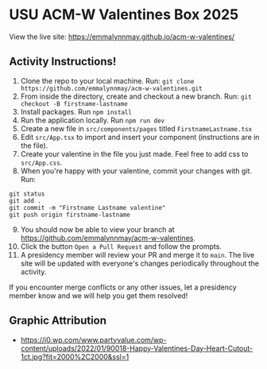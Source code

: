 # USU ACM-W Valentines Box 2025

View the live site: https://emmalynnmay.github.io/acm-w-valentines/

## Activity Instructions!

1. Clone the repo to your local machine. Run: `git clone https://github.com/emmalynnmay/acm-w-valentines.git`
2. From inside the directory, create and checkout a new branch. Run: `git checkout -B firstname-lastname`
3. Install packages. Run `npm install`
4. Run the application locally. Run `npm run dev`
5. Create a new file in `src/components/pages` titled `FirstnameLastname.tsx`
6. Edit `src/App.tsx` to import and insert your component (instructions are in the file).
7. Create your valentine in the file you just made. Feel free to add css to `src/App.css`.
8. When you're happy with your valentine, commit your changes with git. Run:
```
git status
git add .
git commit -m "Firstname Lastname valentine"
git push origin firstname-lastname
```
9. You should now be able to view your branch at https://github.com/emmalynnmay/acm-w-valentines.
10. Click the button `Open a Pull Request` and follow the prompts.
11. A presidency member will review your PR and merge it to `main`. The live site will be updated with everyone's changes periodically throughout the activity.

If you encounter merge conflicts or any other issues, let a presidency member know and we will help you get them resolved!


## Graphic Attribution
* https://i0.wp.com/www.partyvalue.com/wp-content/uploads/2022/01/90018-Happy-Valentines-Day-Heart-Cutout-1ct.jpg?fit=2000%2C2000&ssl=1

